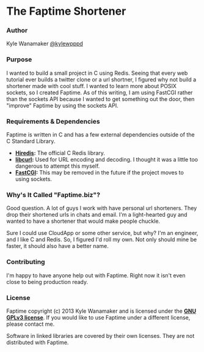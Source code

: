 The Faptime Shortener
=====================

### Author ###

Kyle Wanamaker
[@kylewpppd](http://twitter.com/kylewpppd)

### Purpose ###

I wanted to build a small project in C using Redis. Seeing that every
web tutorial ever builds a twitter clone or a url shortner, I figured why not
build a shortener made with cool stuff. I wanted to learn more about POSIX
sockets, so I created Faptime. As of this writing, I am using FastCGI rather
than the sockets API because I wanted to get something out the door, then
"improve" Faptime by using the sockets API.


### Requirements & Dependencies ###

Faptime is written in C and has a few external dependencies outside of the C
Standard Library.

- **[Hiredis](http://github.com/redis/hiredis):** The official C Redis library.
- **[libcurl](https://github.com/bagder/curl):** Used for URL encoding and
  decoding. I thought it was a little too dangerous to attempt this myself.
- **[FastCGI](http://www.fastcgi.com/):** This may be removed in the future if
the project moves to using sockets.


### Why's It Called "Faptime.biz"? ###

Good question. A lot of guys I work with have personal url shorteners. They drop
their shortened urls in chats and email. I'm a light-hearted guy and wanted to
have a shortener that would make people chuckle.

Sure I could use CloudApp or some other service, but why? I'm an engineer, and I
like C and Redis. So, I figured I'd roll my own. Not only should mine be faster,
it should also have a better name.


### Contributing ###

I'm happy to have anyone help out with Faptime. Right now it isn't even close to
being production ready.

### License ###

Faptime copyright (c) 2013 Kyle Wanamaker and is licensed under the
**[GNU GPLv3 license](http://www.gnu.org/licenses/gpl.html)**. If you would like
to use Faptime under a different license, please contact me.

Software in linked libraries are covered by their own licenses. They are not
distributed with Faptime.
